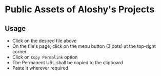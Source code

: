 # Public Assets of Aloshy's Projects
## Usage
- Click on the desired file above
- On the file's page, click on the menu button (3 dots) at the top-right corner
- Click on `Copy Permalink` option
- The Permanent URL shall be copied to the clipboard
- Paste it wherever required
